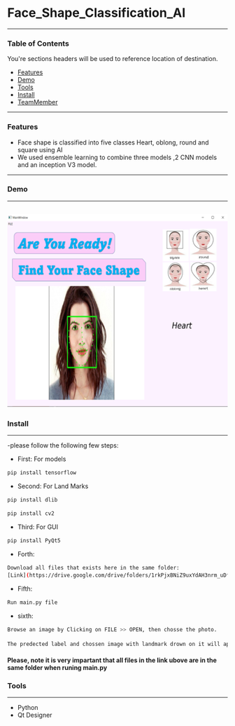# Face_Shape_Classification_AI
---
### Table of Contents
You're sections headers will be used to reference location of destination.

- [Features](#Features)
- [Demo](#Demo)
- [Tools](#Tools)
- [Install](#Install)
- [TeamMember](#TeamMember)
---
### Features
- Face shape is classified into five classes Heart, oblong, round and square using AI
- We used ensemble learning to combine three models ,2 CNN models and an inception V3 model.



---
### Demo
---
![](https://github.com/Sandra-Essa/Face_Shape_Classification_Using_AI/blob/main/Demo.png)
---
### Install
---
-please follow the following few steps:

- First: For models

```bash
pip install tensorflow
```
- Second: For Land Marks
```bash
pip install dlib
```
```bash
pip install cv2
```
- Third: For GUI
```bash
pip install PyQt5
```
- Forth: 
```bash
Download all files that exists here in the same folder:
[Link](https://drive.google.com/drive/folders/1rkPjxBNiZ9uxYdAH3nrm_uDfuIcNkETN)
```

- Fifth:
```bash
Run main.py file
```
- sixth:
```bash
Browse an image by Clicking on FILE >> OPEN, then chosse the photo.

The predected label and chossen image with landmark drown on it will appear on the window
```
#### Please, note it is very impartant that all files in the link ubove are in the same folder when runing main.py

### Tools
----
- Python
- Qt Designer
